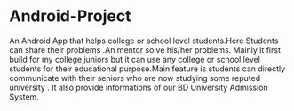 # Android-Project
An Android App that helps college or school level students.Here Students can share their problems .An mentor solve his/her problems. Mainly it first build for my college juniors but it can use any college or school level students for their educational purpose.Main feature is students can directly communicate with their seniors who are now studying some reputed university . It also provide informations of our BD University Admission System.
